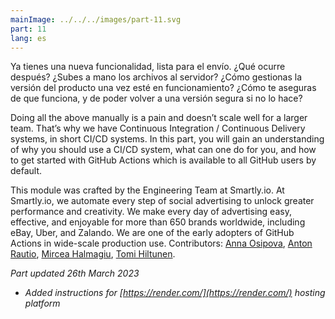 ```yaml
---
mainImage: ../../../images/part-11.svg
part: 11
lang: es
---
```


<div class="intro">

Ya tienes una nueva funcionalidad, lista para el envío. ¿Qué ocurre después? ¿Subes a mano los archivos al servidor? ¿Cómo gestionas la versión del producto una vez esté en funcionamiento? ¿Cómo te aseguras de que funciona, y de poder volver a una versión segura si no lo hace?

Doing all the above manually is a pain and doesn’t scale well for a larger team. That’s why we have Continuous Integration / Continuous Delivery systems, in short CI/CD systems. In this part, you will gain an understanding of why you should use a CI/CD system, what can one do for you, and how to get started with GitHub Actions which is available to all GitHub users by default.

This module was crafted by the Engineering Team at Smartly.io. At Smartly.io, we automate every step of social advertising to unlock greater performance and creativity. We make every day of advertising easy, effective, and enjoyable for more than 650 brands worldwide, including eBay, Uber, and Zalando. We are one of the early adopters of GitHub Actions in wide-scale production use. Contributors: [Anna Osipova](https://www.linkedin.com/in/a-osipova/), [Anton Rautio](https://www.linkedin.com/in/anton-rautio-768190145/), [Mircea Halmagiu](https://www.linkedin.com/in/mhalmagiu/), [Tomi Hiltunen](https://www.linkedin.com/in/tomihiltunen/).

<i>Part updated 26th March 2023</i>
- <i>Added instructions for [https://render.com/](https://render.com/) hosting platform</i>

</div>
